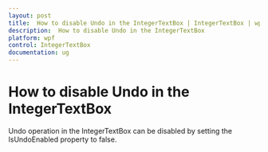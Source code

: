 ```yaml
---
layout: post
title:  How to disable Undo in the IntegerTextBox | IntegerTextBox | wpf | Syncfusion
description:  How to disable Undo in the IntegerTextBox  
platform: wpf
control: IntegerTextBox 
documentation: ug
---
```


# How to disable Undo in the IntegerTextBox

Undo operation in the IntegerTextBox can be disabled by setting the IsUndoEnabled property to false.